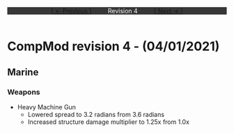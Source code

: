 <div style="width:100%;background-color:#373737;color:#FFFFFF;text-align:center">
<div style="display:inline-block;float:left;padding-left:20%">
<a href="revision3">
[ <- Previous ]
</a>
</div>
<div style="display:inline-block;">
Revision 4
</div>
<div style="display:inline-block;float:right;padding-right:20%">
<a href="revision5">
[ Next -> ]
</a>
</div>
</div>

<br />

# CompMod revision 4 - (04/01/2021)
## Marine

### Weapons
* Heavy Machine Gun
  * Lowered spread to 3.2 radians from 3.6 radians
  * Increased structure damage multiplier to 1.25x from 1.0x
